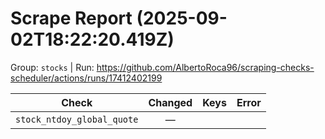 # Scrape Report (2025-09-02T18:22:20.419Z)

Group: `stocks`  |  Run: https://github.com/AlbertoRoca96/scraping-checks-scheduler/actions/runs/17412402199

| Check | Changed | Keys | Error |
|---|:---:|:--|:--|
| `stock_ntdoy_global_quote` | — |  |  |
